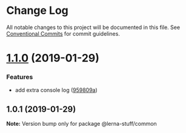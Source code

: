 # Change Log

All notable changes to this project will be documented in this file.
See [Conventional Commits](https://conventionalcommits.org) for commit guidelines.

# [1.1.0](https://github.com/dhtlee/lerna-stuff/compare/v1.0.1...v1.1.0) (2019-01-29)


### Features

* add extra console log ([959809a](https://github.com/dhtlee/lerna-stuff/commit/959809a))





## 1.0.1 (2019-01-29)

**Note:** Version bump only for package @lerna-stuff/common
